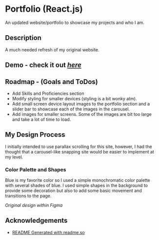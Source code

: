 
# Portfolio (React.js)

An updated website/portfolio to showcase my projects and who I am.

## Description

A much needed refresh of my original website.
## Demo - check it out [*here*](https://matthewhouston.dev/)

<Insert gif and link to demo>


## Roadmap - (Goals and ToDos)

- Add Skills and Proficiencies section
- Modify styling for smaller devices (styling is a bit wonky atm).
- Add small screen device layout images to the portfolio section and a slider bar to showcase each of the images in the carousel.
- Add images for smaller screens. Some of the images are bit too large and take a lot of time to load.

## My Design Process

I initially intended to use parallax scrolling for this site, however, I had the thought that a carousel-like snapping site would be easier to implement at my level.

### Color Palette and Shapes
Blue is my favorite color so I used a simple monochromatic color palette with several shades of blue. I used simple shapes in the background to provide some decoration but also to add some basic movement and transitions to the page.

<Insert Figma Image>

*Original design within Figma*


## Acknowledgements

 - [README Generated with readme.so](https://readme.so/editor)

